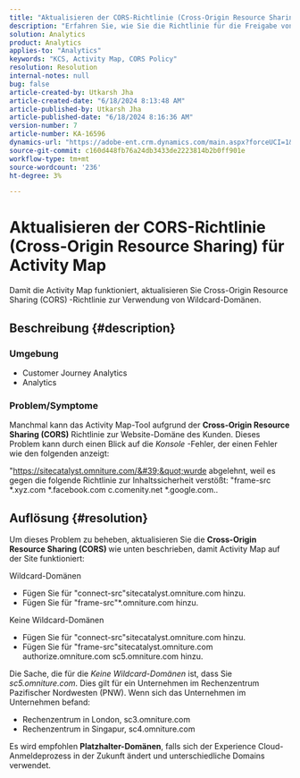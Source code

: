 ```yaml
---
title: "Aktualisieren der CORS-Richtlinie (Cross-Origin Resource Sharing) für Activity Map"
description: "Erfahren Sie, wie Sie die Richtlinie für die Freigabe von Cross-Origin-Ressourcen anpassen, um das Activity Map-Tool zu verwenden."
solution: Analytics
product: Analytics
applies-to: "Analytics"
keywords: "KCS, Activity Map, CORS Policy"
resolution: Resolution
internal-notes: null
bug: false
article-created-by: Utkarsh Jha
article-created-date: "6/18/2024 8:13:48 AM"
article-published-by: Utkarsh Jha
article-published-date: "6/18/2024 8:16:36 AM"
version-number: 7
article-number: KA-16596
dynamics-url: "https://adobe-ent.crm.dynamics.com/main.aspx?forceUCI=1&pagetype=entityrecord&etn=knowledgearticle&id=1afeb4af-4a2d-ef11-840b-6045bd06eea5"
source-git-commit: c160d448fb76a24db3433de2223814b2b0ff901e
workflow-type: tm+mt
source-wordcount: '236'
ht-degree: 3%

---
```


# Aktualisieren der CORS-Richtlinie (Cross-Origin Resource Sharing) für Activity Map


Damit die Activity Map funktioniert, aktualisieren Sie Cross-Origin Resource Sharing (CORS)<b> </b>-Richtlinie zur Verwendung von Wildcard-Domänen.

## Beschreibung {#description}


### <b>Umgebung </b>

- Customer Journey Analytics
- Analytics




### <b>Problem/Symptome</b>

Manchmal kann das Activity Map-Tool aufgrund der <b>Cross-Origin Resource Sharing (CORS)</b> Richtlinie zur Website-Domäne des Kunden. Dieses Problem kann durch einen Blick auf die *Konsole* -Fehler, der einen Fehler wie den folgenden anzeigt:

&quot;https://sitecatalyst.omniture.com/&#39;&quot;wurde abgelehnt, weil es gegen die folgende Richtlinie zur Inhaltssicherheit verstößt: &quot;frame-src \*.xyz.com \*.facebook.com c.comenity.net \*.google.com..


## Auflösung {#resolution}


Um dieses Problem zu beheben, aktualisieren Sie die <b>Cross-Origin Resource Sharing (CORS) </b>wie unten beschrieben, damit Activity Map auf der Site funktioniert:

Wildcard-Domänen

- Fügen Sie für &quot;connect-src&quot;sitecatalyst.omniture.com hinzu.
- Fügen Sie für &quot;frame-src&quot;\*.omniture.com hinzu.


Keine Wildcard-Domänen

- Fügen Sie für &quot;connect-src&quot;sitecatalyst.omniture.com hinzu.
- Fügen Sie für &quot;frame-src&quot;sitecatalyst.omniture.com authorize.omniture.com sc5.omniture.com hinzu.


Die Sache, die für die *Keine Wildcard-Domänen* ist, dass Sie *sc5.omniture.com*. Dies gilt für ein Unternehmen im Rechenzentrum Pazifischer Nordwesten (PNW). Wenn sich das Unternehmen im Unternehmen befand:

- Rechenzentrum in London, sc3.omniture.com
- Rechenzentrum in Singapur, sc4.omniture.com


Es wird empfohlen <b>Platzhalter-Domänen</b>, falls sich der Experience Cloud-Anmeldeprozess in der Zukunft ändert und unterschiedliche Domains verwendet.
